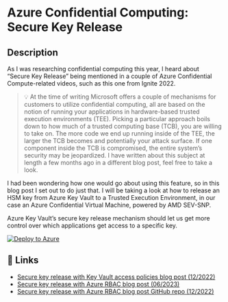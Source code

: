 # Azure Confidential Computing: Secure Key Release

## Description

As I was researching confidential computing this year, I heard about “Secure Key Release” being mentioned in a couple of Azure Confidential Compute-related videos, such as this one from Ignite 2022.

> 💡 At the time of writing Microsoft offers a couple of mechanisms for customers to utilize confidential computing, all are based on the notion of running your applications in hardware-based trusted execution environments (TEE). Picking a particular approach boils down to how much of a trusted computing base (TCB), you are willing to take on. The more code we end up running inside of the TEE, the larger the TCB becomes and potentially your attack surface. If one component inside the TCB is compromised, the entire system’s security may be jeopardized. I have written about this subject at length a few months ago in a different blog post, feel free to take a look.

I had been wondering how one would go about using this feature, so in this blog post I set out to do just that. I will be taking a look at how to release an HSM key from Azure Key Vault to a Trusted Execution Environment, in our case an Azure Confidential Virtual Machine, powered by AMD SEV-SNP.

Azure Key Vault’s secure key release mechanism should let us get more control over which applications get access to a specific key.

[![Deploy to Azure](https://aka.ms/deploytoazurebutton)](https://portal.azure.com/#create/Microsoft.Template/uri/https%3A%2F%2Fraw.githubusercontent.com%2FThomVanL%2Fblog-2022-12-azure-confidential-computing-secure-key-release%2Fmain%2Fbicep%2Fmain.json)

## 🔗 Links

- [Secure key release with Key Vault access policies blog post (12/2022)](https://thomasvanlaere.com/posts/2022/12/azure-confidential-computing-secure-key-release/)
- [Secure key release with Azure RBAC blog post (06/2023)](https://thomasvanlaere.com/posts/2023/06/azure-confidential-computing-secure-key-release-rbac/)
- [Secure key release with Azure RBAC blog post GitHub repo (12/2022)](https://github.com/ThomVanL/blog-2023-06-azure-confidential-computing-secure-key-release-rbac/)
